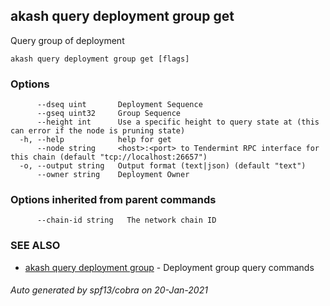 ## akash query deployment group get

Query group of deployment

```
akash query deployment group get [flags]
```

### Options

```
      --dseq uint       Deployment Sequence
      --gseq uint32     Group Sequence
      --height int      Use a specific height to query state at (this can error if the node is pruning state)
  -h, --help            help for get
      --node string     <host>:<port> to Tendermint RPC interface for this chain (default "tcp://localhost:26657")
  -o, --output string   Output format (text|json) (default "text")
      --owner string    Deployment Owner
```

### Options inherited from parent commands

```
      --chain-id string   The network chain ID
```

### SEE ALSO

* [akash query deployment group](akash_query_deployment_group.md)	 - Deployment group query commands

###### Auto generated by spf13/cobra on 20-Jan-2021
